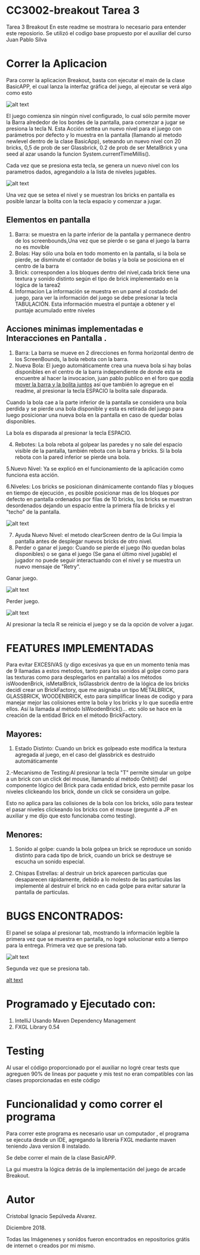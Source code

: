# CC3002-breakout Tarea 3
Tarea 3 Breakout
En este readme se mostrara lo necesario para entender este reposiorio.
Se utilizó el codigo base propuesto por el auxiliar del curso Juan Pablo Silva

# Correr la Aplicacion
Para correr la aplicacion Breakout, basta con ejecutar el main de la clase BasicAPP, el cual lanza la interfaz gráfica del juego, al ejecutar se verá algo como esto

![alt text](https://raw.githubusercontent.com/csepulvedaa/cc3002-breakout/master/src/main/resources/assets/screenshots/Screenshot_2.png "Breakout Al Inicio")

El juego comienza sin ningún nivel configurado, lo cual sólo permite mover la Barra alrededor de los bordes de la pantalla, para comenzar a jugar se presiona la tecla N.
Esta Acción settea un nuevo nivel para el juego con parámetros por defecto y lo muestra en la pantalla (llamando al metodo newlevel dentro de la clase BasicApp), seteando un nuevo nivel con 20 bricks, 0,5 de prob de ser Glassbrick, 0.2 de prob de ser MetalBrick y una seed al azar usando la funcion System.currentTimeMillis().

Cada vez que se presiona esta tecla, se genera un nuevo nivel con los parametros dados, agregandolo a la lista de niveles jugables.

![alt text](https://raw.githubusercontent.com/csepulvedaa/cc3002-breakout/master/src/main/resources/assets/screenshots/Screenshot_1.png "Breakout Al Iniciar un Nuevo Nivel")

Una vez que se setea el nivel y se muestran los bricks en pantalla es posible lanzar la bolita con la tecla espacio y comenzar a jugar.
## Elementos en pantalla
1. Barra: se muestra en la parte inferior de la pantalla y permanece dentro de los screenbounds,Una vez que se pierde o se gana el juego la barra no es movible
2. Bolas: Hay sólo una bola en todo momento en la pantalla, si la bola se pierde, se disminute el contador de bolas y la bola se posiciona en el centro de la barra
3. Brick: corresponden a los bloques dentro del nivel,cada brick tiene una textura y sonido distinto según el tipo de brick implementado en la lógica de la tarea2
4. Informacion La información se muestra en un panel al costado del juego, para ver la información del juego se debe presionar la tecla TABULACIÓN.
Esta información muestra el puntaje a obtener y el puntaje acumulado entre niveles 
## Acciones minimas implementadas e Interacciones en Pantalla .
1. Barra: 
La barra se mueve en 2 direcciones en forma horizontal dentro de los ScreenBounds, la bola rebota con la barra.
2. Nueva Bola:
El juego automáticamente crea una nueva bola si hay bolas disponibles en el centro de la barra independiente de donde esta se encuentre al hacer la invocacion, juan pablo publico en el foro que [podía mover la barra y la bolita juntos](https://www.u-cursos.cl/ingenieria/2018/2/CC3002/1/foro/o/23327201) así que también lo agregue en el readme, al presionar la tecla ESPACIO la bolita sale disparada.

Cuando la bola cae a la parte inferior de la pantalla se considera una bola perdida y se pierde una bola disponible y esta es retirada del juego para luego posicionar una nueva bola en la pantalla en caso de quedar bolas disponibles.

La bola es disparada al presionar la tecla ESPACIO.

4. Rebotes: La bola rebota al golpear las paredes y no sale del espacio visible de la pantalla, también rebota con la barra y bricks.
Si la bola rebota con la pared inferior se pierde una bola.

5.Nuevo Nivel: Ya se explicó en el funcionamiento de la aplicación como funciona esta acción.

6.Niveles: Los bricks se posicionan dinámicamente contando filas y bloques en tiempo de ejecución , es posible posicionar mas de los bloques por defecto en pantalla ordenados por filas de 10 bricks, los bricks se muestran desordenados dejando un espacio entre la primera fila de bricks y el "techo" de la pantalla.

![alt text](https://raw.githubusercontent.com/csepulvedaa/cc3002-breakout/master/src/main/resources/assets/screenshots/Screenshot_3.png "Display Dinámico de Bricks")
 
7. Ayuda Nuevo Nivel: el metodo clearScreen dentro de la Gui limpia la pantalla antes de desplegar nuevos bricks de otro nivel.
8. Perder o ganar el juego: Cuando se pierde el juego (No quedan bolas disponibles) o se gana el juego (Se gana el último nivel jugable) el jugador no puede seguir interactuando con el nivel y se muestra un nuevo mensaje de "Retry".

Ganar juego.

![alt text](https://raw.githubusercontent.com/csepulvedaa/cc3002-breakout/master/src/main/resources/assets/screenshots/Screenshot_4.png "Juego Ganado")

Perder juego.

![alt text](https://raw.githubusercontent.com/csepulvedaa/cc3002-breakout/master/src/main/resources/assets/screenshots/Screenshot_5.png "Juego Perdido")

Al presionar la tecla R se reinicia el juego y se da la opción de volver a jugar.
# FEATURES IMPLEMENTADAS
Para evitar EXCESIVAS (y digo excesivas ya que en un momento tenía mas de 9 llamadas a estos metodos, tanto para los sonidos al golpe como para las texturas como para desplegarlos en pantalla) a los métodos isWoodenBrick, isMetalBrick, IsGlassbrick dentro de la lógica de los bricks decidí crear un BrickFactory, que me asignaba un tipo METALBRICK, GLASSBRICK, WOODENBRICK, esto para simplificar lineas de codigo y para manejar mejor las colisiones entre la bola y los bricks y lo que sucedía entre ellos.
Así la llamada al método IsWoodenBrick()... etc sólo se hace en la creación de la entidad Brick en el método BrickFactory.

## Mayores:
1. Estado Distinto: Cuando un brick es golpeado este modifica la textura agregada al juego, en el caso del glassbrick es destruido automáticamente


2.-Mecanismo de Testing:Al presionar la tecla "T" permite simular un golpe a un brick con un click del mouse, llamando al método Onhit() del componente lógico del Brick para cada entidad brick, esto permite pasar los niveles clickeando los brick, donde un click se considera un golpe.


Esto no aplica para las colisiones de la bola con los bricks, sólo para testear el pasar niveles clickeando los bricks con el mouse (pregunté a JP en auxiliar y me dijo que esto funcionaba como testing).

## Menores:
1. Sonido al golpe: cuando la bola golpea un brick se reproduce un sonido distinto para cada tipo de brick, cuando un brick se destruye se escucha un sonido especial.


2. Chispas Estrellas: al destruir un brick aparecen particulas que desaparecen rápidamente, debido a lo molesto de las particulas las implementé al destruir el brick no en cada golpe para evitar saturar la pantalla de particulas.


# BUGS ENCONTRADOS:
El panel se solapa al presionar tab, mostrando la información legible la primera vez que se muestra en pantalla, no logré solucionar esto a tiempo para la entrega.
Primera vez que se presiona tab.

![alt text](https://raw.githubusercontent.com/csepulvedaa/cc3002-breakout/master/src/main/resources/assets/screenshots/Screenshot_6.png "Informacion Legible")

Segunda vez que se presiona tab.

[alt text](https://raw.githubusercontent.com/csepulvedaa/cc3002-breakout/master/src/main/resources/assets/screenshots/Screenshot_7.png "Informacion Solapada")

# Programado y Ejecutado con:
1. IntelliJ Usando Maven Dependency Management
2. FXGL Library 0.54

# Testing
 Al usar el código proporcionado por el auxiliar no logré crear tests que agreguen 90% de lineas por paquete y mis test no eran compatibles con las clases proporcionadas en este código
# Funcionalidad y como correr el programa
Para correr este programa es necesario usar un computador , el programa se ejecuta desde un IDE, agregando la libreria FXGL mediante maven teniendo Java version 8 instalado.

Se debe correr el main de la clase BasicAPP.

La gui muestra la lógica detrás de la implementación del juego de arcade Breakout.


# Autor
Cristobal Ignacio Sepúlveda Alvarez.

Diciembre 2018.

Todas las Imágenenes y sonídos fueron encontrados en repositorios grátis de internet o creados por mi mismo.






